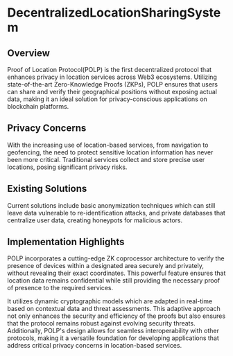 # DecentralizedLocationSharingSystem

## Overview

Proof of Location Protocol(POLP) is the first decentralized protocol that enhances privacy in location services across Web3 ecosystems. Utilizing state-of-the-art Zero-Knowledge Proofs (ZKPs), POLP ensures that users can share and verify their geographical positions without exposing actual data, making it an ideal solution for privacy-conscious applications on blockchain platforms.

## Privacy Concerns

With the increasing use of location-based services, from navigation to geofencing, the need to protect sensitive location information has never been more critical. Traditional services collect and store precise user locations, posing significant privacy risks.

## Existing Solutions

Current solutions include basic anonymization techniques which can still leave data vulnerable to re-identification attacks, and private databases that centralize user data, creating honeypots for malicious actors.

## Implementation Highlights

POLP incorporates a cutting-edge ZK coprocessor architecture to verify the presence of devices within a designated area securely and privately, without revealing their exact coordinates. This powerful feature ensures that location data remains confidential while still providing the necessary proof of presence to the required services.

It utilizes dynamic cryptographic models which are adapted in real-time based on contextual data and threat assessments. This adaptive approach not only enhances the security and efficiency of the proofs but also ensures that the protocol remains robust against evolving security threats. Additionally, POLP's design allows for seamless interoperability with other protocols, making it a versatile foundation for developing applications that address critical privacy concerns in location-based services.
